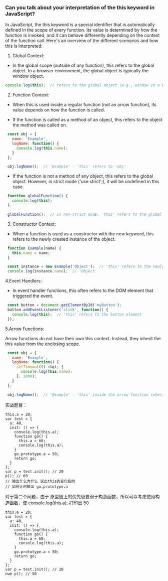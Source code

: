 ### Can you talk about your interpretation of the this keyword in JavaScript?

In JavaScript, the this keyword is a special identifier that is automatically defined in the scope of every function. Its value is determined by how the function is invoked, and it can behave differently depending on the context of the function call. Here's an overview of the different scenarios and how this is interpreted:


1. Global Context:

- In the global scope (outside of any function), this refers to the global object. In a browser environment, the global object is typically the window object.

```javascript
console.log(this);  // refers to the global object (e.g., window in a browser)

```

2. Function Context:

- When this is used inside a regular function (not an arrow function), its value depends on how the function is called.

- If the function is called as a method of an object, this refers to the object the method was called on.

```javascript
 const obj = {
   name: 'Example',
   logName: function() {
     console.log(this.name);
   }
 };

 obj.logName();  // 'Example' - 'this' refers to 'obj'
 ```

- If the function is not a method of any object, this refers to the global object. However, in strict mode ('use strict';), it will be undefined in this case.

```javascript
 function globalFunction() {
   console.log(this);
 }

 globalFunction();  // In non-strict mode, 'this' refers to the global object
```


3. Constructor Context:

- When a function is used as a constructor with the new keyword, this refers to the newly created instance of the object.

```javascript
 function Example(name) {
   this.name = name;
 }

 const instance = new Example('Object');  // 'this' refers to the newly created instance
 console.log(instance.name);  // 'Object'
```


4.Event Handlers:

- In event handler functions, this often refers to the DOM element that triggered the event.

```javascript
 const button = document.getElementById('myButton');
 button.addEventListener('click', function() {
   console.log(this);  // 'this' refers to the button element
 });
```


5.Arrow Functions:

Arrow functions do not have their own this context. Instead, they inherit the this value from the enclosing scope.

```javascript
 const obj = {
   name: 'Example',
   logName: function() {
     setTimeout(() =&gt; {
       console.log(this.name);
     }, 1000);
   }
 };

 obj.logName();  // 'Example' - 'this' inside the arrow function inherits from 'logName'
```


实战题目：
```
this.a = 20;
var test = {
  a: 40,
  init: () => {
    console.log(this.a);
    function go() {
      this.a = 60;
      console.log(this.a);
    }
    go.prototype.a = 50;
    return go;
  }
};
var p = test.init(); // 20
p(); // 60
// 输出什么为什么 说出this的变化指向
// 如何让他输出 go.prototype.a
```

对于第二个问题，由于 原型链上的优先级要弱于构造函数，所以可以考虑使用构造函数，使 console.log(this.a); 打印出 50
```
this.a = 20;
var test = {
  a: 40,
  init: () => {
    console.log(this.a);
    function go() {
      this.a = 60;
      console.log(this.a);
    }
    go.prototype.a = 50;
    return go;
  }
};
var p = test.init(); // 20
nwe p(); // 50
```
